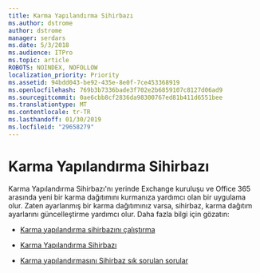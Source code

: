 ```yaml
---
title: Karma Yapılandırma Sihirbazı
ms.author: dstrome
author: dstrome
manager: serdars
ms.date: 5/3/2018
ms.audience: ITPro
ms.topic: article
ROBOTS: NOINDEX, NOFOLLOW
localization_priority: Priority
ms.assetid: 94bdd043-be92-435e-8e0f-7ce453368919
ms.openlocfilehash: 769b3b7336bade3f702e2b6859107c8127d06ad9
ms.sourcegitcommit: 0ae6cbb8cf2836da98300767ed81b411d6551bee
ms.translationtype: MT
ms.contentlocale: tr-TR
ms.lasthandoff: 01/30/2019
ms.locfileid: "29658279"
---
```

# <a name="hybrid-configuration-wizard"></a>Karma Yapılandırma Sihirbazı

Karma Yapılandırma Sihirbazı'nı yerinde Exchange kuruluşu ve Office 365 arasında yeni bir karma dağıtımını kurmanıza yardımcı olan bir uygulama olur. Zaten ayarlanmış bir karma dağıtımınız varsa, sihirbaz, karma dağıtım ayarlarını güncelleştirme yardımcı olur. Daha fazla bilgi için gözatın:
  
- [Karma yapılandırma sihirbazını çalıştırma](https://technet.microsoft.com/library/mt595788%28v=exchg.150%29.aspx)
    
- [Karma Yapılandırma Sihirbazı](https://technet.microsoft.com/library/hh529921%28v=exchg.150%29.aspx)
    
- [Karma yapılandırmasını Sihirbaz sık sorulan sorular](https://technet.microsoft.com/library/mt488940%28v=exchg.150%29.aspx)
    

